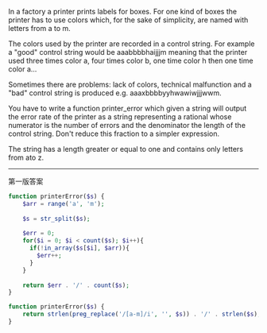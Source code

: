 In a factory a printer prints labels for boxes. For one kind of boxes the printer has to use colors which, for the sake of simplicity, are named with letters from a to m.

The colors used by the printer are recorded in a control string. For example a "good" control string would be aaabbbbhaijjjm meaning that the printer used three times color a, four times color b, one time color h then one time color a...

Sometimes there are problems: lack of colors, technical malfunction and a "bad" control string is produced e.g. aaaxbbbbyyhwawiwjjjwwm.

You have to write a function printer_error which given a string will output the error rate of the printer as a string representing a rational whose numerator is the number of errors and the denominator the length of the control string. Don't reduce this fraction to a simpler expression.

The string has a length greater or equal to one and contains only letters from ato z.

----

第一版答案

```php
function printerError($s) {
    $arr = range('a', 'm');
    
    $s = str_split($s);
    
    $err = 0;
    for($i = 0; $i < count($s); $i++){
      if(!in_array($s[$i], $arr)){
        $err++;
      }
    }
    
    return $err . '/' . count($s);
}
```

```php
function printerError($s) {
    return strlen(preg_replace('/[a-m]/i', '', $s)) . '/' . strlen($s);
}
```
